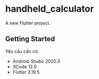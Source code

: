 # handheld_calculator

A new Flutter project.

## Getting Started

Yêu cầu cần có:
- Android Studio 2020.3
- XCode 12.5
- Flutter 3.19.5

